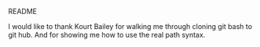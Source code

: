 README


I would like to thank Kourt Bailey for walking me through cloning  git bash to git hub. And for showing me how to use the real path syntax. 
